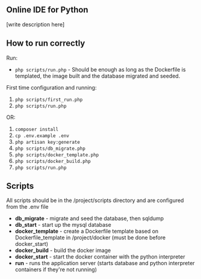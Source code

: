 ## Online IDE for Python
[write description here]

## How to run correctly
Run:
- `php scripts/run.php` - Should be enough as long as the Dockerfile is templated, the image built and the database migrated and seeded.

First time configuration and running:

1. `php scripts/first_run.php`
2. `php scripts/run.php`

OR:

1. `composer install`
2. `cp .env.example .env`
3. `php artisan key:generate`
4. `php scripts/db_migrate.php`
5. `php scripts/docker_template.php`
6. `php scripts/docker_build.php`
7. `php scripts/run.php`

## Scripts
All scripts should be in the /project/scripts directory and are configured from the .env file

- **db_migrate** - migrate and seed the database, then sqldump
- **db_start** - start up the mysql database
- **docker_template** - create a Dockerfile template based on Dockerfile_template in /project/docker (must be done before docker_start)
- **docker_build** - build the docker image
- **docker_start** - start the docker container with the python interpreter
- **run** - runs the application server (starts database and python interpreter containers if they're not running)


